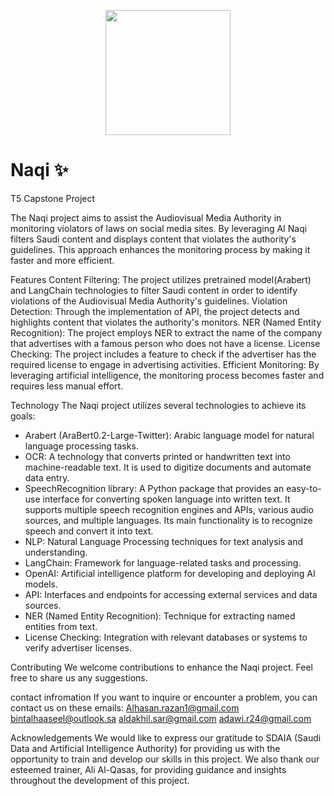<p align="center">
  <img src="https://github.com/RazanKhAlhasan/Naqi/assets/148292301/c741a65a-5461-4a91-bc65-9711789b1176" width="200"/>
</p>

# Naqi ✨
T5 Capstone Project

The Naqi project aims to assist the Audiovisual Media Authority in monitoring violators of laws on social media sites. By leveraging AI Naqi filters Saudi content and displays content that violates the authority's guidelines. This approach enhances the monitoring process by making it faster and more efficient.

Features
Content Filtering: The project utilizes pretrained model(Arabert) and LangChain technologies to filter Saudi content in order to identify violations of the Audiovisual Media Authority's guidelines.
Violation Detection: Through the implementation of API, the project detects and highlights content that violates the authority's monitors.
NER (Named Entity Recognition): The project employs NER to extract the name of the company that advertises with a famous person who does not have a license.
License Checking: The project includes a feature to check if the advertiser has the required license to engage in advertising activities.
Efficient Monitoring: By leveraging artificial intelligence, the monitoring process becomes faster and requires less manual effort.

Technology
The Naqi project utilizes several technologies to achieve its goals:

- Arabert (AraBert0.2-Large-Twitter): Arabic language model for natural language processing tasks.
- OCR:  A technology that converts printed or handwritten text into machine-readable text. It is used to digitize documents and automate data entry.
- SpeechRecognition library: A Python package that provides an easy-to-use interface for converting spoken language into written text. It supports multiple speech recognition engines and APIs, various audio sources, and multiple languages. Its main functionality is to recognize speech and convert it into text.
- NLP: Natural Language Processing techniques for text analysis and understanding.
- LangChain: Framework for language-related tasks and processing.
- OpenAI: Artificial intelligence platform for developing and deploying AI models.
- API: Interfaces and endpoints for accessing external services and data sources.
- NER (Named Entity Recognition): Technique for extracting named entities from text.
- License Checking: Integration with relevant databases or systems to verify advertiser licenses.


Contributing
We welcome contributions to enhance the Naqi project. Feel free to share us any suggestions.

contact infromation 
If you want to inquire or encounter a problem, you can contact us on these emails:
Alhasan.razan1@gmail.com
bintalhaaseel@outlook.sa
aldakhil.sar@gmail.com
adawi.r24@gmail.com


Acknowledgements
We would like to express our gratitude to SDAIA (Saudi Data and Artificial Intelligence Authority) for providing us with the opportunity to train and develop our skills in this project. We also thank our esteemed trainer, Ali Al-Qasas, for providing guidance and insights throughout the development of this project.

